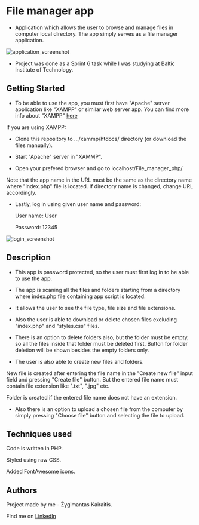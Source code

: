 # File manager app

* Application which allows the user to browse and manage files in computer local directory. The app simply serves as a file manager application.

![application_screenshot](https://user-images.githubusercontent.com/97868964/172853331-748b69ff-2f57-4610-b099-459e0a45acf5.jpg)

* Project was done as a Sprint 6 task while I was studying at Baltic Institute of Technology. 

## Getting Started

* To be able to use the app, you must first have "Apache" server application like "XAMPP" or similar web server app. You can find more info about "XAMPP" [here](https://www.apachefriends.org/)

If you are using XAMPP:

* Clone this repository to .../xammp/htdocs/ directory (or download the files manually).

* Start "Apache" server in "XAMMP".

* Open your prefered browser and go to localhost/File_manager_php/

Note that the app name in the URL must be the same as the directory name where "index.php" file is located. If directory name is changed, change URL accordingly. 

* Lastly, log in using given user name and password: 

  User name: User

  Password: 12345

![login_screenshot](https://user-images.githubusercontent.com/97868964/172853554-ed25ade0-9bd9-40df-8816-3d12b91e809b.jpg)


## Description

* This app is password protected, so the user must first log in to be able to use the app. 

* The app is scaning all the files and folders starting from a directory where index.php file containing app script is located. 

* It allows the user to see the file type, file size and file extensions. 

* Also the user is able to download or delete chosen files excluding "index.php" and "styles.css" files.

* There is an option to delete folders also, but the folder must be empty, so all the files inside that folder must be deleted first.
Button for folder deletion will be shown besides the empty folders only.

* The user is also able to create new files and folders. 

New file is created after entering the file name in the "Create new file" input field and pressing "Create file" button. But the entered file name must contain file extension like ".txt", ".jpg" etc. 

Folder is created if the entered file name does not have an extension. 

* Also there is an option to upload a chosen file from the computer by simply pressing "Choose file" button and selecting the file to upload.


## Techniques used

Code is written in PHP.

Styled using raw CSS.

Added FontAwesome icons.

## Authors

Project made by me - Žygimantas Kairaitis. 

Find me on [LinkedIn](https://www.linkedin.com/in/%C5%BEygimantas-kairaitis-018a86193/)
